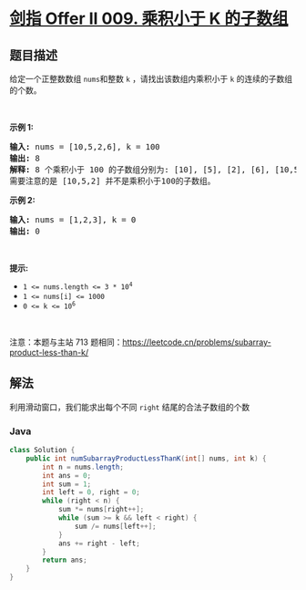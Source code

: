 # [剑指 Offer II 009. 乘积小于 K 的子数组](https://leetcode.cn/problems/ZVAVXX)

## 题目描述



<p>给定一个正整数数组&nbsp;<code>nums</code>和整数 <code>k</code>&nbsp;，请找出该数组内乘积小于&nbsp;<code>k</code>&nbsp;的连续的子数组的个数。</p>

<p>&nbsp;</p>

<p><strong>示例 1:</strong></p>

<pre>
<strong>输入:</strong> nums = [10,5,2,6], k = 100
<strong>输出:</strong> 8
<strong>解释:</strong> 8 个乘积小于 100 的子数组分别为: [10], [5], [2], [6], [10,5], [5,2], [2,6], [5,2,6]。
需要注意的是 [10,5,2] 并不是乘积小于100的子数组。
</pre>

<p><strong>示例 2:</strong></p>

<pre>
<strong>输入:</strong> nums = [1,2,3], k = 0
<strong>输出:</strong> 0</pre>

<p>&nbsp;</p>

<p><strong>提示:&nbsp;</strong></p>

<ul>
	<li><code>1 &lt;= nums.length &lt;= 3 * 10<sup>4</sup></code></li>
	<li><code>1 &lt;= nums[i] &lt;= 1000</code></li>
	<li><code>0 &lt;= k &lt;= 10<sup>6</sup></code></li>
</ul>

<p>&nbsp;</p>

<p><meta charset="UTF-8" />注意：本题与主站 713&nbsp;题相同：<a href="https://leetcode.cn/problems/subarray-product-less-than-k/">https://leetcode.cn/problems/subarray-product-less-than-k/</a>&nbsp;</p>

## 解法

利用滑动窗口，我们能求出每个不同 `right` 结尾的合法子数组的个数

### **Java**

```java
class Solution {
    public int numSubarrayProductLessThanK(int[] nums, int k) {
        int n = nums.length;
        int ans = 0;
        int sum = 1;
        int left = 0, right = 0;
        while (right < n) {
            sum *= nums[right++];
            while (sum >= k && left < right) {
                sum /= nums[left++];
            }
            ans += right - left;
        }
        return ans;
    }
}
```
